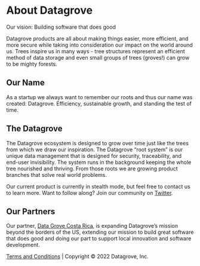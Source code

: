 <div class="table-wrapper" markdown="block">

# About Datagrove

Our vision: Building software that does good

Datagrove products are all about making things easier, more efficient, and more secure while taking into consideration our impact on the world around us. Trees inspire us in many ways - tree structures represent an efficient method of data storage and even small groups of trees (groves!) can grow to be mighty forests.

## Our Name 
As a startup we always want to remember our roots and thus our name was created: Datagrove. Efficiency, sustainable growth, and standing the test of time.

## The Datagrove
The Datagrove ecosystem is designed to grow over time just like the trees from which we draw our inspiration. The Datagrove “root system” is our unique data management that is designed for security, traceability, and end-user invisibility. The system runs in the background keeping the whole tree nourished and thriving. From those roots we are growing product branches that solve real world problems. 

Our current product is currently in stealth mode, but feel free to contact us to learn more. Want to follow along? Join our community on [Twitter](https://twitter.com/datagrove_us).


## Our Partners

Our partner, [Data Grove Costa Rica](https://datagrovecr.com/), is expanding Datagrove’s mission beyond the borders of the US, extending our mission to build great software that does good and doing our part to support local innovation and software development.

</div>

<div class="footer-text-div" >
    <p class="footer-text">
        <a href="/terms/">Terms and Conditions</a>
        | Copyright © 2022 Datagrove, Inc.
    </p>
</div>